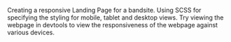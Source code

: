 Creating a responsive Landing Page for a bandsite.
Using SCSS for specifying the styling for mobile, tablet and desktop views.
Try viewing the webpage in devtools to view the responsiveness of the webpage against various devices.
